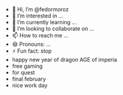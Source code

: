 - 👋 Hi, I’m @fedormoroz
- 👀 I’m interested in ...
- 🌱 I’m currently learning ...
- 💞️ I’m looking to collaborate on ...
- 📫 How to reach me ...
- 😄 Pronouns: ...
- ⚡ Fun fact: stop
- happy new year of dragon AGE of imperia
- free gaming
- for quest
- final february
- nice work day
